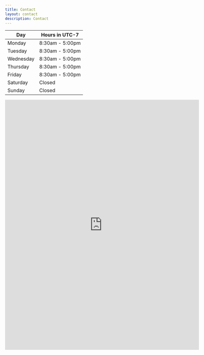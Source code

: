 ```yaml
---
title: Contact
layout: contact
description: Contact
---
```



| Day       | Hours in UTC-7 |
|-----------|------------------------|
| Monday    | 8:30am - 5:00pm        |
| Tuesday   | 8:30am - 5:00pm        |
| Wednesday | 8:30am - 5:00pm        |
| Thursday  | 8:30am - 5:00pm        |
| Friday    | 8:30am - 5:00pm        |
| Saturday  | Closed                 |
| Sunday    | Closed                 |


<iframe src="https://docs.google.com/forms/d/e/1FAIpQLSeq4nsaWAsrrDlpUN_fyxXFjaHW1d7FWlJQuLbluX7laeaDdw/viewform?embedded=true" width="640" height="824" frameborder="0" marginheight="0" marginwidth="0">Loading…</iframe>